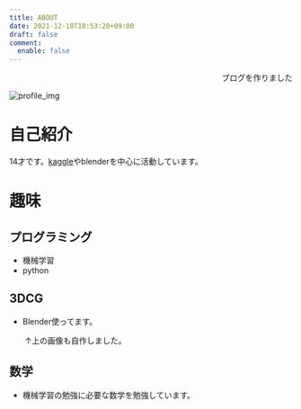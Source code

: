 ```yaml
---
title: ABOUT
date: 2021-12-18T18:53:20+09:00
draft: false
comment:
  enable: false
---
```

<div style="text-align: right;">ブログを作りました</div>


![profile_img](/img/github_profile.webp)
# 自己紹介
14才です。[kaggle](https://www.kaggle.com/kazkidera)やblenderを中心に活動しています。
# 趣味
## プログラミング
- 機械学習
- python
## 3DCG
- Blender使ってます。

　　↑上の画像も自作しました。
## 数学
- 機械学習の勉強に必要な数学を勉強しています。
